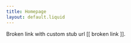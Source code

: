 ```yaml
---
title: Homepage
layout: default.liquid
---
```


Broken link with custom stub url [[ broken link ]].
